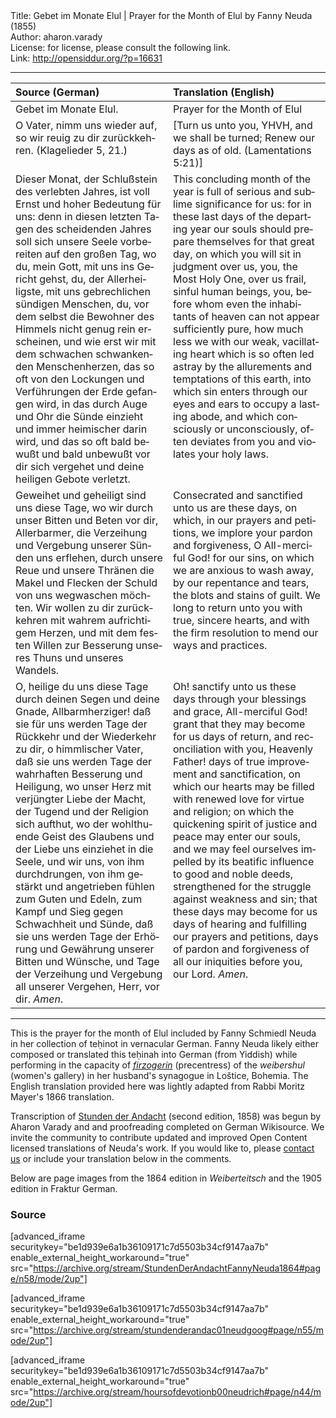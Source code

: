 <html>
<head></head>
<body>
Title: Gebet im Monate Elul | Prayer for the Month of Elul by Fanny Neuda (1855)<br />
Author: aharon.varady<br />
License: for license, please consult the following link.<br />
Link: <a href="http://opensiddur.org/?p=16631">http://opensiddur.org/?p=16631</a>
<p />
<hr />

<table style="margin-left: auto;margin-right: auto;" class="draggable">
<thead><tr><th id="x" style="text-align: left;">Source (German)</th><th style="text-align: left;">Translation (English)</th></tr></thead>
<tbody>
<tr><td style="vertical-align:top;" width="50%">
<div class="english"><span lang="de">
Gebet im Monate Elul.
</span></div></td>

<td style="vertical-align:top;" width="50%">
<div class="english"><span lang="en">
Prayer for the Month of Elul
</span></div></td></tr>


<tr><td style="vertical-align:top;" width="50%">
<div class="english"><span lang="de">
O Vater, nimm uns wieder auf, 
so wir reuig zu dir zurückkehren. 
(Klagelieder 5, 21.) 
</span></div></td>

<td style="vertical-align:top;" width="50%">
<div class="english"><span lang="en">
[Turn us unto you, YHVH, and we shall be turned; 
Renew our days as of old. 
(Lamentations 5:21)]
</span></div></td></tr>


<tr><td style="vertical-align:top;" width="50%">
<div class="english"><span lang="de">
Dieser Monat, der Schlußstein des verlebten Jahres, ist voll Ernst und hoher Bedeutung für uns: denn in diesen letzten Tagen des scheidenden Jahres soll sich unsere Seele vorbereiten auf den großen Tag, wo du, mein Gott, mit uns ins Gericht gehst, du, der Allerheiligste, mit uns gebrechlichen sündigen Menschen, du, vor dem selbst die Bewohner des Himmels nicht genug rein erscheinen, und wie erst wir mit dem schwachen schwankenden Menschenherzen, das so oft von den Lockungen und Verführungen der Erde gefangen wird, in das durch Auge und Ohr die Sünde einzieht und immer heimischer darin wird, und das so oft bald bewußt und bald unbewußt vor dir sich vergehet und deine heiligen Gebote verletzt. 
</span></div></td>

<td style="vertical-align:top;" width="50%">
<div class="english"><span lang="en">
This concluding month of the year is full of serious and sublime significance for us: for in these last days of the departing year our souls should prepare themselves for that great day, on which you will sit in judgment over us, you, the Most Holy One, over us frail, sinful human beings, you, before whom even the inhabitants of heaven can not appear sufficiently pure, how much less we with our weak, vacillating heart which is so often led astray by the allurements and temptations of this earth, into which sin enters through our eyes and ears to occupy a lasting abode, and which consciously or unconsciously, often deviates from you and violates your holy laws.
</span></div></td></tr>


<tr><td style="vertical-align:top;" width="50%">
<div class="english"><span lang="de">
Geweihet und geheiligt sind uns diese Tage, wo wir durch unser Bitten und Beten vor dir, Allerbarmer, die Verzeihung und Vergebung unserer Sünden uns erflehen, durch unsere Reue und unsere Thränen die Makel und Flecken der Schuld von uns wegwaschen möchten. Wir wollen zu dir zurückkehren mit wahrem aufrichtigem Herzen, und mit dem festen Willen zur Besserung unseres Thuns und unseres Wandels. 
</span></div></td>

<td style="vertical-align:top;" width="50%">
<div class="english"><span lang="en">
Consecrated and sanctified unto us are these days, on which, in our prayers and petitions, we implore your pardon and forgiveness, O All-merciful God! for our sins, on which we are anxious to wash away, by our repentance and tears, the blots and stains of guilt. We long to return unto you with true, sincere hearts, and with the firm resolution to mend our ways and practices.
</span></div></td></tr>


<tr><td style="vertical-align:top;" width="50%">
<div class="english"><span lang="de">
O, heilige du uns diese Tage durch deinen Segen und deine Gnade, Allbarmherziger! daß sie für uns werden Tage der Rückkehr und der Wiederkehr zu dir, o himmlischer Vater, daß sie uns werden Tage der wahrhaften Besserung und Heiligung, wo unser Herz mit verjüngter Liebe der Macht, der Tugend und der Religion sich aufthut, wo der wohlthuende Geist des Glaubens und der Liebe uns einziehet in die Seele, und wir uns, von ihm durchdrungen, von ihm gestärkt und angetrieben fühlen zum Guten und Edeln, zum Kampf und Sieg gegen Schwachheit und Sünde, daß sie uns werden Tage der Erhörung und Gewährung unserer Bitten und Wünsche, und Tage der Verzeihung und Vergebung all unserer Vergehen, Herr, vor dir. <em>Amen</em>. 
</span></div></td>

<td style="vertical-align:top;" width="50%">
<div class="english"><span lang="en">
Oh! sanctify unto us these days through your blessings and grace, All-merciful God! grant that they may become for us days of return, and reconciliation with you, Heavenly Father! days of true improvement and sanctification, on which our hearts may be filled with renewed love for virtue and religion; on which the quickening spirit of justice and peace may enter our souls, and we may feel ourselves impelled by its beatific influence to good and noble deeds, strengthened for the struggle against weakness and sin; that these days may become for us days of hearing and fulfilling our prayers and petitions, days of pardon and forgiveness of all our iniquities before you, our Lord. <em>Amen</em>.
</span></div></td></tr>
</tbody></table>

<hr />

This is the prayer for the month of Elul included by Fanny Schmiedl Neuda in her collection of teḥinot in vernacular German. Fanny Neuda likely either composed or translated this teḥinah into German (from Yiddish) while performing in the capacity of <a href="https://en.wikipedia.org/wiki/Firzogerin"><em>firzogerin</em></a> (precentress) of the <em>weibershul</em> (women's gallery) in her husband's synagogue in Loštice, Bohemia. The English translation provided here was lightly adapted from Rabbi Moritz Mayer's 1866 translation.

Transcription of <a href="https://opensiddur.org/prayers-for/tkhines/stunden-der-andacht-hours-of-devotion-by-fanny-schmiedl-neuda/">Stunden der Andacht</a> (second edition, 1858) was begun by Aharon Varady and and proofreading completed on German Wikisource. We invite the community to contribute updated and improved Open Content licensed translations of Neuda's work. If you would like to, please <a href="https://opensiddur.org/contact/">contact us</a> or include your translation below in the comments.

Below are page images from the 1864 edition in <em>Weiberteitsch</em> and the 1905 edition in Fraktur German.

<h3>Source</h3>

[advanced_iframe securitykey="be1d939e6a1b36109171c7d5503b34cf9147aa7b" enable_external_height_workaround="true" src="https://archive.org/stream/StundenDerAndachtFannyNeuda1864#page/n58/mode/2up"]

[advanced_iframe securitykey="be1d939e6a1b36109171c7d5503b34cf9147aa7b" enable_external_height_workaround="true" src="https://archive.org/stream/stundenderandac01neudgoog#page/n55/mode/2up"]

[advanced_iframe securitykey="be1d939e6a1b36109171c7d5503b34cf9147aa7b" enable_external_height_workaround="true" src="https://archive.org/stream/hoursofdevotionb00neudrich#page/n44/mode/2up"]
</body>
</html>